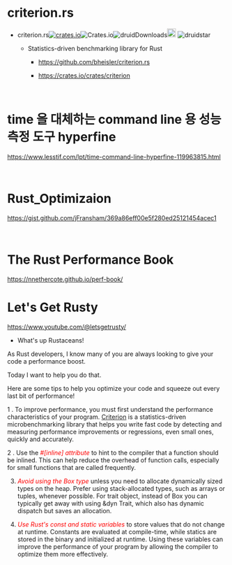 # criterion.rs

- criterion.rs[![crates.io](https://img.shields.io/crates/v/criterion.svg)](https://crates.io/crates/criterion)![Crates.io](https://img.shields.io/crates/l/criterion)![druidDownloads](https://img.shields.io/crates/d/criterion.svg)<a href="[rustwasm/wasm-bindgen](https://github.com/bheisler/criterion.rs)"><img alt="githubicon" width="20px" src="https://user-images.githubusercontent.com/67513038/218287708-001511d7-1cce-42d3-92d2-4a61193b38f0.png" /></a>
![druidstar](https://img.shields.io/github/stars/bheisler/criterion.rs.svg)

  - Statistics-driven benchmarking library for Rust

    - https://github.com/bheisler/criterion.rs

    - https://crates.io/crates/criterion

<br>

# time 을 대체하는 command line 용 성능 측정 도구 hyperfine

https://www.lesstif.com/lpt/time-command-line-hyperfine-119963815.html

<br>

# Rust_Optimizaion

https://gist.github.com/jFransham/369a86eff00e5f280ed25121454acec1

<br>

# The Rust Performance Book

https://nnethercote.github.io/perf-book/

# Let's Get Rusty

https://www.youtube.com/@letsgetrusty/

- What's up Rustaceans!

As Rust developers, I know many of you are always looking to give your code a performance boost.

Today I want to help you do that.

Here are some tips to help you optimize your code and squeeze out every last bit of performance!

1 . To improve performance, you must first understand the performance characteristics of your program. <a href="https://github.com/bheisler/criterion.rs">Criterion</a> is a statistics-driven microbenchmarking library that helps you write fast code by detecting and measuring performance improvements or regressions, even small ones, quickly and accurately.

2 . Use the <em style="color:red">#[inline] attribute</em> to hint to the compiler that a function should be inlined. This can help reduce the overhead of function calls, especially for small functions that are called frequently.

3. <em style="color:red">Avoid using the Box type</em> unless you need to allocate dynamically sized types on the heap. Prefer using stack-allocated types, such as arrays or tuples, whenever possible. For trait object, instead of Box you can typically get away with using &dyn Trait, which also has dynamic dispatch but saves an allocation.

4. <em style="color:red">Use Rust's const and static variables</em> to store values that do not change at runtime. Constants are evaluated at compile-time, while statics are stored in the binary and initialized at runtime. Using these variables can improve the performance of your program by allowing the compiler to optimize them more effectively.
